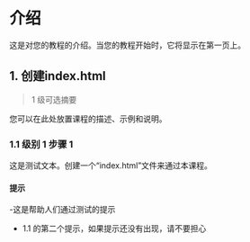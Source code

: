 # 介绍

这是对您的教程的介绍。当您的教程开始时，它将显示在第一页上。

## 1. 创建index.html

> 1 级可选摘要

您可以在此处放置课程的描述、示例和说明。

### 1.1 级别 1 步骤 1

这是测试文本。创建一个“index.html”文件来通过本课程。

#### 提示

-这是帮助人们通过测试的提示
- 1.1 的第二个提示，如果提示还没有出现，请不要担心
